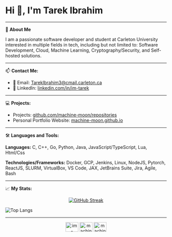 # Hi 👋, I'm Tarek Ibrahim

---
🙂 **About Me**

I am a passionate software developer and student at Carleton University interested in multiple fields in tech, including but not limited to: Software Development, Cloud, Machine Learning, Cryptography/Security, and Self-hosted solutions.

---
📫 **Contact Me:**  
- 📧 Email: TarekIbrahim3@cmail.carleton.ca
- 📝 LinkedIn: [linkedin.com/in/im-tarek](https://linkedin.com/in/im-tarek)
  
---
💻 **Projects:**
- Projects: [github.com/machine-moon/repositories](https://github.com/machine-moon?tab=repositories)
- Personal Portfolio Website: [machine-moon.github.io](https://machine-moon.github.io)
      
---

🛠 **Languages and Tools:**
      
**Languages:** C, C++, Go, Python, Java, JavaScript/TypeScript, Lua, Html/Css 

**Technologies/Frameworks:** Docker, GCP, Jenkins, Linux, NodeJS, Pytorch, ReactJS, SLURM, VirtualBox, VS Code, JAX, JetBrains Suite, Jira, Agile, Bash

---

📈 **My Stats:**
      
<center>
    <a href="https://git.io/streak-stats">
        <img src="http://github-readme-streak-stats.herokuapp.com?user=machine-moon&theme=github-dark-blue&date_format=M%20j%5B%2C%20Y%5D&mode=weekly&exclude_days=Sun%2CSat" alt="GitHub Streak">
    </a>
</center>


![Top Langs](https://github-readme-stats.vercel.app/api/top-langs/?username=machine-moon&layout=compact&langs_count=8&theme=cobalt)

---

<p align="center">
<a href="https://linkedin.com/in/im-tarek" target="blank"><img align="center" src="https://raw.githubusercontent.com/rahuldkjain/github-profile-readme-generator/master/src/images/icons/Social/linked-in-alt.svg" alt="im-tarek" height="30" width="40" /></a>
<a href="https://github.com/machine-moon" target="blank"><img align="center" src="https://raw.githubusercontent.com/rahuldkjain/github-profile-readme-generator/master/src/images/icons/Social/github.svg" alt="machine-moon" height="30" width="40" /></a>
<a href="https://leetcode.com/u/machine-moon/" target="blank"><img align="center" src="https://raw.githubusercontent.com/rahuldkjain/github-profile-readme-generator/master/src/images/icons/Social/leet-code.svg" alt="machine-moon" height="30" width="40" /></a>
</p>
